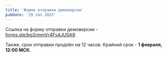 ```yaml
---
title: 'Форма отправки демоверсии'
pubDate: '29 Jan 2025'
---
```


Ссылка на форму отправки демоверсии - [forms.gle/bg2rmmVr4Fs4JUSA9](https://forms.gle/bg2rmmVr4Fs4JUSA9).

Также, срок отправки продлён на 12 часов. Крайний срок - **1 февраля, 12:00 МСК**.
